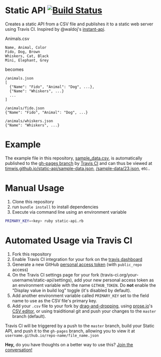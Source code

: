 # Static API [![Build Status](https://travis-ci.org/timwis/static-api.svg?branch=master)](https://travis-ci.org/timwis/static-api)
Creates a static API from a CSV file and publishes it to a static web server using Travis CI.
Inspired by @waldoj's [instant-api](https://github.com/waldoj/instant-api).

Animals.csv
```csv
Name, Animal, Color
Fido, Dog, Brown
Whiskers, Cat, Black
Mini, Elephant, Grey
```
becomes
```
/animals.json
[
  {"Name": "Fido", "Animal": "Dog", ...},
  {"Name": "Whiskers", ...}
  ...
]

/animals/fido.json
{"Name": "Fido", "Animal": "Dog", ...}

/animals/whiskers.json
{"Name": "Whiskers", ...}
```

# Example
The example file in this repository, [sample_data.csv](sample_data.csv), is automatically
published to the [gh-pages branch](https://github.com/timwis/static-api/tree/gh-pages)
by [Travis CI](https://travis-ci.org/timwis/static-api) and can thus be viewed at
[timwis.github.io/static-api/sample-data.json](http://timwis.github.io/static-api/sample-data.json),
[/sample-data/23.json](http://timwis.github.io/static-api/sample-data/23.json), etc..

# Manual Usage
1. Clone this repository
2. run `bundle install` to install dependencies
3. Execute via command line using an environment variable
```bash
PRIMARY_KEY=<key> ruby static-api.rb
```

# Automated Usage via Travis CI
1. Fork this repository
2. Enable Travis CI integration for your fork on the [travis dashboard](https://travis-ci.org/profile)
3. Generate a new GitHub [personal access token](https://github.com/settings/tokens/new) (with `public_repo` access)
4. On the Travis CI settings page for your fork (travis-ci.org/your-username/static-api/settings),
add your new personal access token as an environment variable with the name `GITHUB_TOKEN`.
Do **not** enable the "Display value in build log" toggle (it's disabled by default).
5. Add another environment variable called `PRIMARY_KEY` set to the field name to use as the CSV file's primary key.
6. Add your `.csv` file to your fork by [drag-and-dropping](https://github.com/blog/2105-upload-files-to-your-repositories),
using [prose.io](http://prose.io)'s [CSV editor](https://github.com/prose/prose/pull/911), or using
traiditional git and push your changes to the `master` branch (default).

Travis CI will be triggered by a push to the `master` branch, build your Static API, and push it
to the `gh-pages` branch, allowing you to view it at `username.github.io/repo-name/file_name.json`

**Hey,** do you have thoughts on a better way to use this? [Join the conversation!](https://github.com/timwis/static-api/issues/8) 
